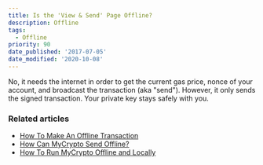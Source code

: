 ```yaml
---
title: Is the 'View & Send' Page Offline?
description: Offline
tags:
  - Offline
priority: 90
date_published: '2017-07-05'
date_modified: '2020-10-08'
---
```


No, it needs the internet in order to get the current gas price, nonce of your account, and broadcast the transaction (aka "send"). However, it only sends the signed transaction. Your private key stays safely with you.

### Related articles

- [How To Make An Offline Transaction](/how-to/sending/how-to-make-an-offline-transaction)
- [How Can MyCrypto Send Offline?](/how-to/offline/is-the-view-and-send-page-offline)
- [How To Run MyCrypto Offline and Locally](/how-to/offline/how-to-run-mycrypto-offline-and-locally)

